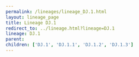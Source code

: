 ```yaml
---
permalink: /lineages/lineage_DJ.1.html
layout: lineage_page
title: Lineage DJ.1
redirect_to: ../lineage.html?lineage=DJ.1
lineage: DJ.1
parent: 
children: ['DJ.1', 'DJ.1.1', 'DJ.1.2', 'DJ.1.3']
---
```

